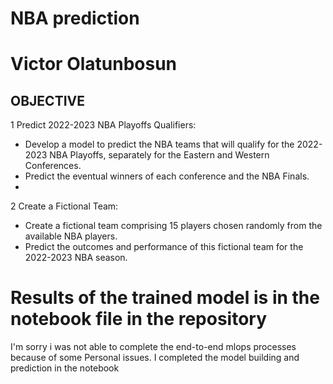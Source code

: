 # NBA prediction
# Victor Olatunbosun

## OBJECTIVE
1 Predict 2022-2023 NBA Playoffs Qualifiers:
- Develop a model to predict the NBA teams that will qualify for the 2022-2023 NBA Playoffs, separately for the Eastern and Western Conferences.
- Predict the eventual winners of each conference and the NBA Finals.
- 
2 Create a Fictional Team:
- Create a fictional team comprising 15 players chosen randomly from the available NBA players.
- Predict the outcomes and performance of this fictional team for the 2022-2023 NBA season.

# Results of the trained model is in the notebook file in the repository
I'm sorry i was not able to complete the end-to-end mlops processes because of some Personal issues.
I completed the model building and prediction in the notebook
